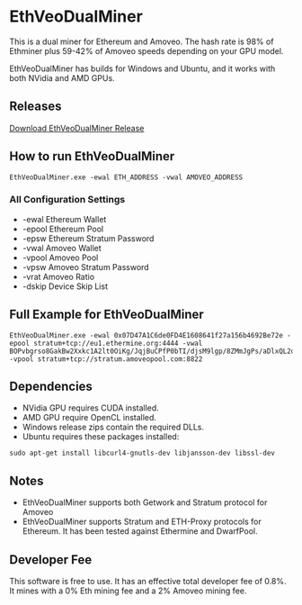 # EthVeoDualMiner
This is a dual miner for Ethereum and Amoveo. The hash rate is 98% of Ethminer plus 59-42% of Amoveo speeds depending on your GPU model.

EthVeoDualMiner has builds for Windows and Ubuntu, and it works with both NVidia and AMD GPUs.

## Releases
   [Download EthVeoDualMiner Release](https://github.com/zRank/ethVeoDualMiner/releases)

## How to run EthVeoDualMiner
```
EthVeoDualMiner.exe -ewal ETH_ADDRESS -vwal AMOVEO_ADDRESS
```

### All Configuration Settings
* -ewal     Ethereum Wallet
* -epool    Ethereum Pool
* -epsw     Ethereum Stratum Password
* -vwal     Amoveo Wallet
* -vpool    Amoveo Pool
* -vpsw     Amoveo Stratum Password
* -vrat     Amoveo Ratio
* -dskip    Device Skip List

## Full Example for EthVeoDualMiner
```
EthVeoDualMiner.exe -ewal 0x07D47A1C6de0FD4E1608641f27a156b4692Be72e -epool stratum+tcp://eu1.ethermine.org:4444 -vwal BOPvbgrso8GakBw2Xxkc1A2lt0OiKg/JqjBuCPfP0bTI/djsM9lgp/8ZMmJgPs/aDlxQL2dT+PYfEywsaRthrmE= -vpool stratum+tcp://stratum.amoveopool.com:8822
```
   
## Dependencies
* NVidia GPU requires CUDA installed.
* AMD GPU require OpenCL installed.
* Windows release zips contain the required DLLs.
* Ubuntu requires these packages installed:
```
sudo apt-get install libcurl4-gnutls-dev libjansson-dev libssl-dev 
```

## Notes
* EthVeoDualMiner supports both Getwork and Stratum protocol for Amoveo
* EthVeoDualMiner supports Stratum and ETH-Proxy protocols for Ethereum. It has been tested against Ethermine and DwarfPool.

## Developer Fee
This software is free to use. It has an effective total developer fee of 0.8%. It mines with a 0% Eth mining fee and a 2% Amoveo mining fee.
